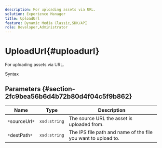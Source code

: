 ```yaml
---
description: For uploading assets via URL.
solution: Experience Manager
title: UploadUrl
feature: Dynamic Media Classic,SDK/API
role: Developer,Administrator
---
```


# UploadUrl{#uploadurl}

For uploading assets via URL.

 Syntax 

## Parameters {#section-2fc9bea56b6d4b72b80d4f04c5f9b862}

|  Name  | Type  | Description  |
|---|---|---|
|  `*`sourceUrl`*`  | `xsd:string`  | The source URL the asset is uploaded from.  |
|  `*`destPath`*`  | `xsd:string`  | The IPS file path and name of the file you want to upload to.  |

